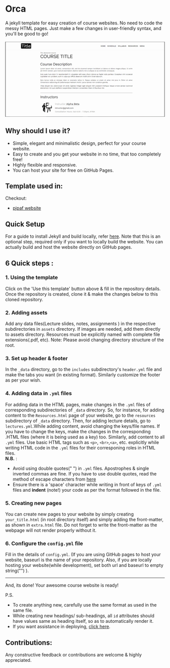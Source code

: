 # Orca
A jekyll template for easy creation of course websites. No need to code the messy HTML pages. Just make a few changes in user-friendly syntax, and you'll be good to go!
<br><br>
![alt text](assets/orca.jpg)

## Why should I use it?
* Simple, elegant and minimalistic design, perfect for your course website.
* Easy to create and you get your website in no time, that too completely free!
* Highly flexible and responsive.
* You can host your site for free on GitHub Pages.

## Template used in:
Checkout:
* [pipaf website][pipaf]

## Quick Setup
For a guide to install Jekyll and build locally, refer [here][jekyll_doc]. Note that this is an optional step, required only if you want to locally build the website. You can actually build and host the website directly on GitHub pages.

## 6 Quick steps :

 ### 1. Using the template 
 Click on the 'Use this template' button above & fill in the repository details. Once the repository is created, clone it & make the changes below to this cloned repository.  

 ### 2. Adding assets
 Add any data files(Lecture slides, notes, assignments ) in the respective subdirectories in `assets` directory. If images are needed, add them directly to assets directory. 
 Resources must be explicitly named with complete file extensions(.pdf, etc).
Note: Please avoid changing directory structure of the root.

 ### 3. Set up header & footer
 In the `_data` directory, go to the `includes` subdirectory's `header.yml` file and make the tabs you want (in existing format). Similarly customize the footer as per your wish.

 ### 4. Adding data in `.yml` files
 For adding data in the HTML pages, make changes in the `.yml` files of corresponding subdirectories of `_data` directory. So, for instance, for adding content to the `Resources.html` page of your website, go to the `resources` subdirectory of `_data` directory. Then, for adding lecture details, go to `lectures.yml`.While adding content, avoid changing the keys/file names. If you have to change the keys, make the changes in the corresponding .HTML files (where it is being used as a key) too. Similarly, add content to all `.yml` files.
 Use basic HTML tags such as `<p>`, `<br>`,`<a>`, etc. explicitly while writing HTML code in the `.yml` files for their corresponing roles in HTML files.<br>
**N.B.** :
* Avoid using double quotes(" ") in `.yml` files. Apostrophes & single inverted commas are fine. If you have to use double quotes, read the method of escape characters from [here][jekyll-qoutes]
* Ensure there is a 'space' character while writing in front of keys of `.yml` files and **indent** (note!) your code as per the format followed in the file.

 ### 5. Creating new pages
 You can create new pages to your website by simply creating `your_title.html` (in root directory itself) and simply adding the front-matter, as shown in `extra.html` file. Do not forget to write the front-matter as the webpage will not render properly without it.

 ### 6. Configure the `config.yml` file
 Fill in the details of `config.yml`. (If you are using GitHub pages to host your website, baseurl is the name of your repository. Also, if you are locally hosting your website(while development), set both url and baseurl to empty string("") ).
<hr>
<p>
And, its done! Your awesome course website is ready! 
</p>
P.S.

* To create anything new, carefully use the same format as used in the same file.
* While creating new headings/ sub-headings, all `id` attributes should have values same as heading itself, so as to automatically render it.
* If you want assistance in deploying, [click here][deploy].

## Contributions:
Any constructive feedback or contributions are welcome & highly appreciated.

[jekyll-qoutes]: https://talk.jekyllrb.com/t/how-to-use-single-quote-and-double-quote-as-part-of-title-without-escaping/2705
[website]: https://atharva-chandak.github.io/orca_web_template/
[pipaf]: https://p-paf.github.io/
[deploy]: https://jekyllrb.com/docs/deployment/third-party/
[jekyll_doc]: https://jekyllrb.com/docs/
